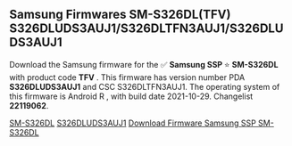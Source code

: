 <h2>Samsung Firmwares SM-S326DL(TFV) S326DLUDS3AUJ1/S326DLTFN3AUJ1/S326DLUDS3AUJ1</h2>
Download the Samsung firmware for the ✅ <strong>Samsung SSP </strong> ⭐ <strong>SM-S326DL</strong> with product code <strong>TFV</strong> . This firmware has version number PDA <strong>S326DLUDS3AUJ1</strong> and CSC S326DLTFN3AUJ1. The operating system of this firmware is Android R , with build date 2021-10-29. Changelist <strong>22119062</strong>.


[SM-S326DL](https://samfirm.shop/samsung/model/SM-S326DL)
[S326DLUDS3AUJ1](https://samfirm.shop/samsung/pda/S326DLUDS3AUJ1)
[Download Firmware Samsung SSP SM-S326DL](https://samfirm.shop/samsung/firmware/469812)
